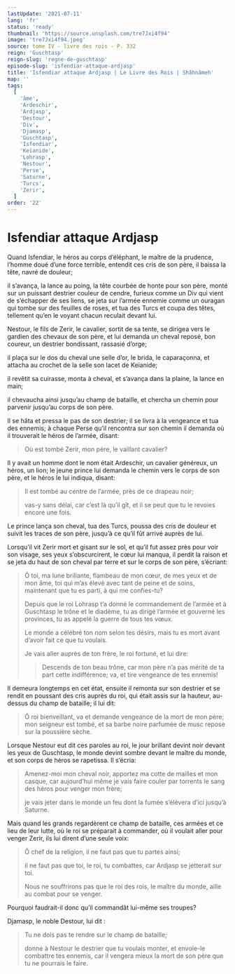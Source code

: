 ```yaml
---
lastUpdate: '2021-07-11'
lang: 'fr'
status: 'ready'
thumbnail: 'https://source.unsplash.com/tre7Jxi4f94'
image: 'tre7Jxi4f94.jpeg'
source: tome IV - livre des rois - P. 332
reign: 'Guschtasp'
reign-slug: 'regne-de-guschtasp'
episode-slug: 'isfendiar-attaque-ardjasp'
title: 'Isfendiar attaque Ardjasp | Le Livre des Rois | Shâhnâmeh'
map: ''
tags:
  [
    'âme',
    'Ardeschir',
    'Ardjasp',
    'Destour',
    'Div',
    'Djamasp',
    'Guschtasp',
    'Isfendiar',
    'Keïanide',
    'Lohrasp',
    'Nestour',
    'Perse',
    'Saturne',
    'Turcs',
    'Zerir',
  ]
order: '22'
---
```


<!-- LTeX: language=fr -->

# Isfendiar attaque Ardjasp

Quand Isfendiar, le héros au corps d’éléphant, le maître de la prudence, l’homme doué d’une force terrible, entendit ces cris de son père, il baissa la tête, navré de douleur;

il s’avança, la lance au poing, la tête courbée de honte pour son père, monté sur un puissant destrier couleur de cendre, furieux comme un Div qui vient de s’échapper de ses liens, se jeta sur l’armée ennemie comme un ouragan qui tombe sur des feuilles de roses, et tua des Turcs et coupa des têtes, tellement qu’en le voyant chacun reculait devant lui.

Nestour, le fils de Zerir, le cavalier, sortit de sa tente, se dirigea vers le gardien des chevaux de son père, et lui demanda un cheval reposé, bon coureur, un destrier bondissant, rassasié d’orge;

il plaça sur le dos du cheval une selle d’or, le brida, le caparaçonna, et attacha au crochet de la selle son lacet de Keïanide;

il revêtit sa cuirasse, monta à cheval, et s’avança dans la plaine, la lance en main;

il chevaucha ainsi jusqu’au champ de bataille, et chercha un chemin pour parvenir jusqu’au corps de son père.

Il se hâta et pressa le pas de son destrier; il se livra à la vengeance et tua des ennemis; à chaque Perse qu’il rencontra sur son chemin il demanda où il trouverait le héros de l’armée, disant:

> Où est tombé Zerir, mon père, le vaillant cavalier?

Il y avait un homme dont le nom était Ardeschir, un cavalier généreux, un héros, un lion; le jeune prince lui demanda le chemin vers le corps de son père, et le héros le lui indiqua, disant:

> Il est tombé au centre de l’armée, près de ce drapeau noir;
>
> vas-y sans délai, car c’est là qu’il gît, et il se peut que tu le revoies encore une fois.

Le prince lança son cheval, tua des Turcs, poussa des cris de douleur et suivit les traces de son père, jusqu’à ce qu’il fût arrivé auprès de lui.

Lorsqu’il vit Zerir mort et gisant sur le sol, et qu’il fut assez près pour voir son visage, ses yeux s’obscurcirent, le cœur lui manqua, il perdit la raison et se jeta du haut de son cheval par terre et sur le corps de son père, s’écriant:

> Ô toi, ma lune brillante, flambeau de mon cœur, de mes yeux et de mon âme, toi qui m’as élevé avec tant de peine et de soins, maintenant que tu es parti, à qui me confies-tu?
>
> Depuis que le roi Lohrasp t’a donné le commandement de l’armée et à Guschtasp le trône et le diadème, tu as dirigé l’armée et gouverné les provinces, tu as appelé la guerre de tous tes vœux.
>
> Le monde a célébré ton nom selon tes désirs, mais tu es mort avant d’avoir fait ce que tu voulais.
>
> Je vais aller auprès de ton frère, le roi fortuné, et lui dire:
>
> > Descends de ton beau trône, car mon père n’a pas mérité de ta part cette indifférence; va, et tire vengeance de tes ennemis!

Il demeura longtemps en cet état, ensuite il remonta sur son destrier et se rendit en poussant des cris auprès du roi, qui était assis sur la hauteur, au-dessus du champ de bataille; il lui dit:

> Ô roi bienveillant, va et demande vengeance de la mort de mon père; mon seigneur est tombé, et sa barbe noire parfumée de musc repose sur la poussière sèche.

Lorsque Nestour eut dit ces paroles au roi, le jour brillant devint noir devant les yeux de Guschtasp, le monde devint sombre devant le maître du monde, et son corps de héros se rapetissa. Il s’écria:

> Amenez-moi mon cheval noir, apportez ma cotte de mailles et mon casque, car aujourd’hui même je vais faire couler par torrents le sang des héros pour venger mon frère;
>
> je vais jeter dans le monde un feu dont la fumée s’élèvera d’ici jusqu’à Saturne.

Mais quand les grands regardèrent ce champ de bataille, ces armées et ce lieu de leur lutte, où le roi se préparait à commander, où il voulait aller pour venger Zerir, ils lui dirent d’une seule voix:

> Ô chef de la religion, il ne faut pas que tu partes ainsi;
>
> il ne faut pas que toi, le roi, tu combattes, car Ardjasp se jetterait sur toi.
>
> Nous ne souffrirons pas que le roi des rois, le maître du monde, aille au combat pour se venger.

Pourquoi faudrait-il donc qu’il commandât lui-même ses troupes?

Djamasp, le noble Destour, lui dit :

> Tu ne dois pas te rendre sur le champ de bataille;
>
> donne à Nestour le destrier que tu voulais monter, et envoie-le combattre tes ennemis, car il vengera mieux la mort de son père que tu ne pourrais le faire.
